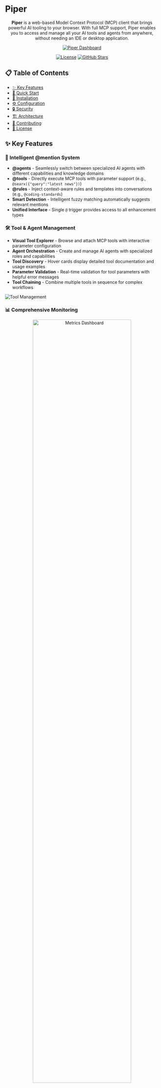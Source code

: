 # Piper

<div align="center">
  <p>
    <strong>Piper</strong> is a web-based Model Context Protocol (MCP) client that brings powerful AI tooling to your browser. With full MCP support, Piper enables you to access and manage all your AI tools and agents from anywhere, without needing an IDE or desktop application.
  </p>
  
  [![Piper Dashboard](/assets/mcp-dashboard.png)](#)
  
  [![License](https://img.shields.io/badge/License-Apache%202.0-blue.svg)](LICENSE)
  [![GitHub Stars](https://img.shields.io/github/stars/jmagar/piper?style=social)](https://github.com/jmagar/piper)
</div>

## 📋 Table of Contents

- [✨ Key Features](#-key-features)
- [🚀 Quick Start](#-quick-start)
- [🔧 Installation](#-installation)
- [⚙️ Configuration](#%EF%B8%8F-configuration)
- [🔒 Security](#-security)
- [🏗️ Architecture](#%EF%B8%8F-architecture)
- [🤝 Contributing](#-contributing)
- [📄 License](#-license)

## ✨ Key Features

### 🎯 **Intelligent @mention System**
- **@agents** - Seamlessly switch between specialized AI agents with different capabilities and knowledge domains
- **@tools** - Directly execute MCP tools with parameter support (e.g., `@searx({"query":"latest news"})`)
- **@rules** - Inject context-aware rules and templates into conversations (e.g., `@coding-standards`)
- **Smart Detection** - Intelligent fuzzy matching automatically suggests relevant mentions
- **Unified Interface** - Single `@` trigger provides access to all enhancement types

### 🛠️ **Tool & Agent Management**
- **Visual Tool Explorer** - Browse and attach MCP tools with interactive parameter configuration
- **Agent Orchestration** - Create and manage AI agents with specialized roles and capabilities
- **Tool Discovery** - Hover cards display detailed tool documentation and usage examples
- **Parameter Validation** - Real-time validation for tool parameters with helpful error messages
- **Tool Chaining** - Combine multiple tools in sequence for complex workflows

![Tool Management](/assets/mcp-tools.png)

### 📊 Comprehensive Monitoring

<div align="center">
  <img src="/assets/mcp-metrics.png" alt="Metrics Dashboard" width="80%">
</div>

- **Real-time Metrics**  
  Monitor system health with detailed CPU, memory, and disk usage
  
- **Performance Analytics**  
  Track response times, token usage, and system performance
  
- **Alert System**  
  Configure custom alerts for system events and thresholds
  
- **Resource Utilization**  
  Visualize resource allocation and identify bottlenecks

---

## 🚀 Quick Start

Get up and running with Piper in minutes:

### Prerequisites

- [Docker](https://docs.docker.com/get-docker/) and [Docker Compose](https://docs.docker.com/compose/install/)
- [Node.js](https://nodejs.org/) 18+ (for development)

### Clone and Run

```bash
   git clone https://github.com/yourusername/piper.git
   cd piper
   cp .env.example .env
   docker-compose up -d
   ```
   Visit `http://localhost:8630` in your browser
---

## 🔧 Installation

### Prerequisites

- [Docker](https://docs.docker.com/get-docker/) and [Docker Compose](https://docs.docker.com/compose/install/)
- [Node.js](https://nodejs.org/) 18+ (for development)

### Development Setup

1. Clone the repository:
   ```bash
   git clone https://github.com/yourusername/piper.git
   cd piper
   ```

2. Set up environment variables:
   ```bash
   cp .env.example .env
   # Edit .env with your configuration
   ```

3. Start the development environment:
   ```bash
   ./dev.sh up
   ```

4. Access the application at `http://localhost:3000`

---

## ⚙️ Configuration

Piper can be configured using environment variables. Copy `.env.example` to `.env` and modify as needed:

```env
# Application
NODE_ENV=development
NEXT_PUBLIC_APP_URL=http://localhost:3000

# Database
DATABASE_URL=postgresql://piper:piper@piper-db:5432/piper

# Redis
REDIS_URL=redis://piper-cache:6379
```

### Cache Management

Piper uses Redis for high-performance caching of configurations and token counting. The cache automatically invalidates when config files change, but manual management is also available:

```bash
# View cache statistics
./scripts/clear-cache.sh --stats

# Clear all caches
./scripts/clear-cache.sh

# Clear only config cache (useful for config troubleshooting)
./scripts/clear-cache.sh --config-only

# See what would be cleared without doing it
./scripts/clear-cache.sh --dry-run --verbose
```

For detailed cache management documentation, see [docs/cache-management.md](docs/cache-management.md).

---

<div align="center">
  Made with ❤️ by the Piper Team
</div>

## 🖥️ MCP Server Management

<div align="center">
  <img src="/assets/edit-mcp.png" alt="MCP Server Management" width="80%">
</div>

- **Centralized Control**  
  Manage all MCP servers from a single dashboard
  
- **Server Health**  
  Real-time monitoring of server status and resource usage
  
- **Protocol Support**  
  Compatible with both STDIO and SSE/HTTP MCP server protocols
  
- **Hot Reloading**  
  Apply configuration changes without server restarts
  
- **Connection Management**  
  Easily connect/disconnect from MCP servers

## 🛡️ Agent Capabilities

| Capability | Description |
|------------|-------------|
| **@agent Switching** | Instantly switch between specialized AI agents |
| **Tool Integration** | Direct MCP tool execution with parameter input |
| **Rule Enhancement** | Context injection for improved AI responses |
| **Multi-modal Support** | Work with text, code, and document processing |
| **Extensible Architecture** | Add custom tools and agents easily |

## 📋 Rules & Templates

<div align="center">
  <img src="/assets/rules.png" alt="Rules Management" width="80%">
</div>

- **Rule Editor**  
  Create and edit rules with syntax highlighting and preview
  
- **Template Library**  
  Organize and categorize reusable prompt templates
  
- **Bulk Operations**  
  Apply multiple rules simultaneously

## 💻 Enhanced User Experience

<div align="center">
  <img src="/assets/codeblock.png" alt="Code Block Handling" width="80%">
</div>

- **Multi-model Support**  
  Seamlessly switch between AI providers (OpenAI, Mistral, Claude, etc.)
  
- **Theme Customization**  
  Light, dark, or system theme with persistent settings
  
- **Responsive Layout**  
  Optimized for desktop and tablet with collapsible sidebars
  
- **Code Handling**  
  Syntax highlighting, formatting, and execution for multiple languages
  
- **File Management**  
  Upload, preview, and process various document formats
  
- **Keyboard Shortcuts**  
  Speed up your workflow with customizable hotkeys

## 📜 Logging & Auditing

<div align="center">
  <img src="/assets/logs.png" alt="Logs Interface" width="80%">
</div>

- **Structured Logging**  
  Winston-based logging with multiple log levels
  
- **Advanced Filtering**  
  Filter logs by date, level, source, and custom tags
  
- **Real-time Updates**  
  Stream logs as they're generated
  
- **Audit Trails**  
  Track all system changes and user actions
  
- **Error Analysis**  
  Automatic error grouping and correlation

## 🏗️ Architecture

<div style="display: grid; grid-template-columns: repeat(auto-fit, minmax(250px, 1fr)); gap: 1rem; margin: 1.5rem 0;">
  <div style="background: #f8f9fa; padding: 1rem; border-radius: 8px; border-left: 4px solid #4e44ce;">
    <h4>Next.js App Router</h4>
    <p>Modern React architecture with Server/Client component boundaries</p>
  </div>
  <div style="background: #f8f9fa; padding: 1rem; border-radius: 8px; border-left: 4px solid #4e44ce;">
    <h4>Docker Containerized</h4>
    <p>Consistent development and deployment environment</p>
  </div>
  <div style="background: #f8f9fa; padding: 1rem; border-radius: 8px; border-left: 4px solid #4e44ce;">
    <h4>PostgreSQL + Prisma</h4>
    <p>Robust database with type-safe ORM</p>
  </div>
  <div style="background: #f8f9fa; padding: 1rem; border-radius: 8px; border-left: 4px solid #4e44ce;">
    <h4>Redis Caching</h4>
    <p>High-performance caching for MCP server status</p>
  </div>
  <div style="background: #f8f9fa; padding: 1rem; border-radius: 8px; border-left: 4px solid #4e44ce;">
    <h4>TypeScript</h4>
    <p>Full type safety with zero linter errors</p>
  </div>
  <div style="background: #f8f9fa; padding: 1rem; border-radius: 8px; border-left: 4px solid #4e44ce;">
    <h4>Progressive Web App</h4>
    <p>Offline capabilities and installable on devices</p>
  </div>
</div>

## 🔒 Security

⚠️ **Important Security Notice**

Piper does not include built-in user authentication. By default, anyone with access to the application will have full access to all features and data.

**DO NOT expose Piper directly to the internet without proper security measures in place.**

### Recommended Security Measures:

1. **Reverse Proxy with Authentication**
   - Use a reverse proxy like Nginx or Traefik with authentication
   - Enable HTTPS with valid certificates (e.g., Let's Encrypt)
   - Implement IP whitelisting if applicable

2. **Network-Level Protection**
   - Run Piper behind a VPN
   - Use firewall rules to restrict access to trusted IPs only
   - Consider using a service like Cloudflare Access

3. **Docker Security**
   - Run containers with non-root users
   - Keep containers updated
   - Use Docker secrets for sensitive data

## 🛠️ Built with

- [Next.js](https://nextjs.org/) — Full-stack React framework with PWA support
- [Serwist](https://serwist.pages.dev/) — PWA and service worker management
- [shadcn/ui](https://ui.shadcn.com) — Core components
- [motion-primitives](https://motion-primitives.com) — Animated components
- [Vercel AI SDK](https://vercel.com/blog/introducing-the-vercel-ai-sdk) — Model integration and streaming
- [Prisma](https://www.prisma.io/) — Type-safe database ORM
- [Docker](https://www.docker.com/) — Containerization and development environment
- [Winston](https://github.com/winstonjs/winston) — Enterprise logging
- [Tailwind CSS](https://tailwindcss.com/) — Styling framework
- [TypeScript](https://www.typescriptlang.org/) — Type-safe JavaScript

## 🌐 API Reference

### Core Endpoints
- `/api/chat` — AI chat with streaming support
- `/api/rules-available` — Database rules for @mention
- `/api/mcp-tools-available` — Available MCP tools
- `/api/mcp-servers` — Server status and management
- `/api/logs` — System logs and monitoring
- `/api/chat/history` — Chat history management
- `/api/chat/feedback` — User feedback submission

### MCP Endpoints
- `/api/mcp/execute` — Execute MCP tools
- `/api/mcp/status` — MCP server status
- `/api/mcp/config` — MCP server configuration

## 📁 Project Structure

```
piper/
├── app/                  # Next.js app directory
├── components/           # Reusable UI components
├── lib/                  # Core functionality
│   ├── mcp/             # MCP client and tooling
│   ├── agents/          # Agent implementations
│   └── utils/           # Utility functions
├── prisma/              # Database schema and migrations
├── public/              # Static assets
└── scripts/             # Development and build scripts
```

## 🤝 Contributing

Contributions are welcome! Please follow these steps:

1. Fork the repository
2. Create a feature branch (`git checkout -b feature/amazing-feature`)
3. Commit your changes (`git commit -m 'Add some amazing feature'`)
4. Push to the branch (`git push origin feature/amazing-feature`)
5. Open a Pull Request

### Code Organization

1. **Core Logic**: Main application logic in `app/` and `lib/`
2. **UI Components**: Reusable components in `components/`
3. **MCP Integration**: Tool integrations in `lib/mcp/`
4. **Logging System**: Comprehensive logging in `lib/logger/`

## 🙏 Acknowledgments

Piper is built upon and inspired by the work done in the [Zola](https://github.com/ibelick/zola) project. We extend our gratitude to the original authors and contributors for their valuable work.

## 📄 License

Apache License 2.0
